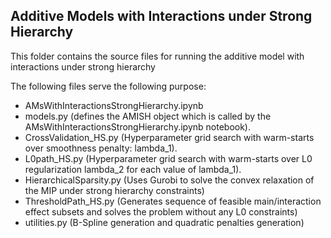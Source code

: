## Additive Models with Interactions under Strong Hierarchy

This folder contains the source files for running the additive model with interactions under strong hierarchy

The following files serve the following purpose:
- AMsWithInteractionsStrongHierarchy.ipynb
- models.py (defines the AMISH object which is called by the AMsWithInteractionsStrongHierarchy.ipynb notebook). 
- CrossValidation_HS.py (Hyperparameter grid search with warm-starts over smoothness penalty: lambda_1). 
- L0path_HS.py (Hyperparameter grid search with warm-starts over L0 regularization lambda_2 for each value of lambda_1).
- HierarchicalSparsity.py (Uses Gurobi to solve the convex relaxation of the MIP under strong hierarchy constraints)
- ThresholdPath_HS.py (Generates sequence of feasible main/interaction effect subsets and solves the problem without any L0 constraints)
- utilities.py (B-Spline generation and quadratic penalties generation)
